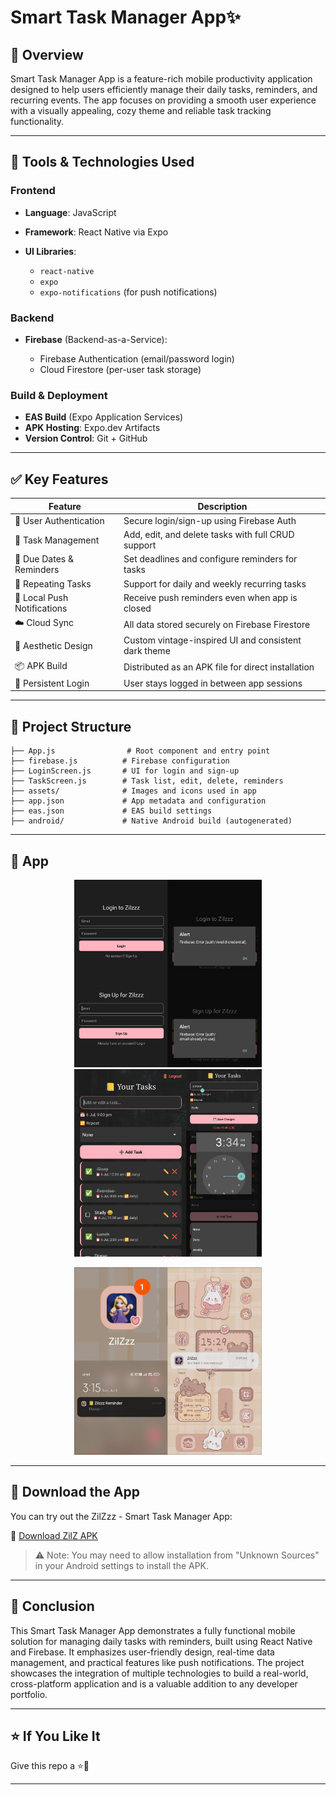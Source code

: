 # Smart Task Manager App✨

## 📱 Overview

Smart Task Manager App is a feature-rich mobile productivity application designed to help users efficiently manage their daily tasks, reminders, and recurring events. The app focuses on providing a smooth user experience with a visually appealing, cozy theme and reliable task tracking functionality.

---

## 🔧 Tools & Technologies Used

### Frontend

* **Language**: JavaScript
* **Framework**: React Native via Expo
* **UI Libraries**:

  * `react-native`
  * `expo`
  * `expo-notifications` (for push notifications)

### Backend

* **Firebase** (Backend-as-a-Service):

  * Firebase Authentication (email/password login)
  * Cloud Firestore (per-user task storage)

### Build & Deployment

* **EAS Build** (Expo Application Services)
* **APK Hosting**: Expo.dev Artifacts
* **Version Control**: Git + GitHub

---

## ✅ Key Features

| Feature                     | Description                                          |
| --------------------------- | ---------------------------------------------------- |
| 🔐 User Authentication      | Secure login/sign-up using Firebase Auth             |
| 📝 Task Management          | Add, edit, and delete tasks with full CRUD support   |
| 📅 Due Dates & Reminders    | Set deadlines and configure reminders for tasks      |
| 🔁 Repeating Tasks          | Support for daily and weekly recurring tasks         |
| 🔔 Local Push Notifications | Receive push reminders even when app is closed       |
| ☁️ Cloud Sync               | All data stored securely on Firebase Firestore       |
| 🎨 Aesthetic Design         | Custom vintage-inspired UI and consistent dark theme |
| 📦 APK Build                | Distributed as an APK file for direct installation   |
| 🔐 Persistent Login         | User stays logged in between app sessions            |

---

## 📁 Project Structure

```
├── App.js                # Root component and entry point
├── firebase.js          # Firebase configuration
├── LoginScreen.js       # UI for login and sign-up
├── TaskScreen.js        # Task list, edit, delete, reminders
├── assets/              # Images and icons used in app
├── app.json             # App metadata and configuration
├── eas.json             # EAS build settings
├── android/             # Native Android build (autogenerated)
```

---

## 📸 App

<p align="center">
  <img src="signup.jpeg" alt="Login Screen" width="300"/>
  <img src="edit-task.jpeg" alt="Edit Task" width="300"/>
</p>
<p align="center">
<img src="reminder-notification.jpeg" alt="Reminder Screen" width="300"/>
</p>

---

## 📱 Download the App

You can try out the ZilZzz - Smart Task Manager App:

🔗 [Download ZilZ APK](https://expo.dev/artifacts/eas/fGZowF1EqhCw14vS2tW43a.apk)

> ⚠️ Note: You may need to allow installation from "Unknown Sources" in your Android settings to install the APK.

---

## 📌 Conclusion

This Smart Task Manager App demonstrates a fully functional mobile solution for managing daily tasks with reminders, built using React Native and Firebase. It emphasizes user-friendly design, real-time data management, and practical features like push notifications. The project showcases the integration of multiple technologies to build a real-world, cross-platform application and is a valuable addition to any developer portfolio.

---

## ⭐ If You Like It 

Give this repo a ⭐💖 

---

